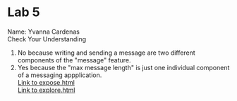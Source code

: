 # Lab 5 
Name: Yvanna Cardenas <br>
Check Your Understanding
1. No because writing and sending a message are two different components of the "message" feature.
2. Yes because the "max message length" is just one individual component of a messaging appplication.<br>
[Link to expose.html](https://yvcardenas.github.io/cse110-sp24-lab5/expose.html) <br>
[Link to explore.html](https://yvcardenas.github.io/cse110-sp24-lab5/explore.html)
